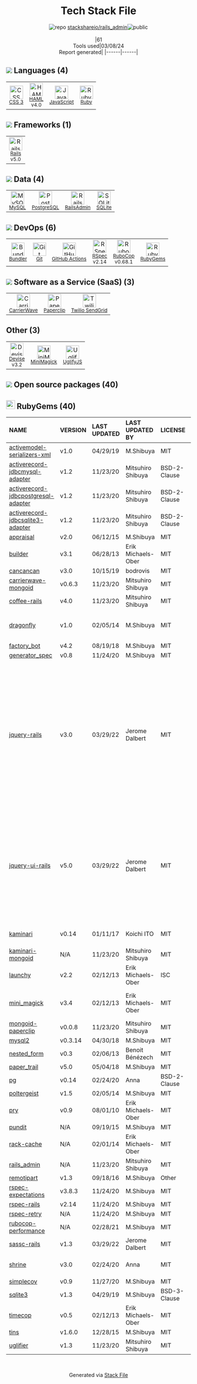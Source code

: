 <!--
&lt;--- Readme.md Snippet without images Start ---&gt;
## Tech Stack
stackshareio/rails_admin is built on the following main stack:

- [HAML](http://haml.info/) – Languages
- [JavaScript](https://developer.mozilla.org/en-US/docs/Web/JavaScript) – Languages
- [Ruby](https://www.ruby-lang.org) – Languages
- [Rails](http://rubyonrails.org/) – Frameworks (Full Stack)
- [MySQL](http://www.mysql.com) – Databases
- [PostgreSQL](http://www.postgresql.org/) – Databases
- [RailsAdmin](https://github.com/sferik/rails_admin) – Database Tools
- [SQLite](http://www.sqlite.org/) – Databases
- [Bundler](http://bundler.io) – Front End Package Manager
- [GitHub Actions](https://github.com/features/actions) – Continuous Integration
- [RSpec](https://rspec.info/) – Testing Frameworks
- [RuboCop](http://batsov.com/rubocop/) – Code Review
- [CarrierWave](https://github.com/carrierwaveuploader/carrierwave) – File Uploads
- [Paperclip](https://github.com/thoughtbot/paperclip) – File Uploads
- [Twilio SendGrid](http://sendgrid.com) – Transactional Email
- [Devise](https://github.com/plataformatec/devise) – User Management and Authentication
- [UglifyJS](http://lisperator.net/uglifyjs/) – Javascript Utilities & Libraries

Full tech stack [here](/techstack.md)

&lt;--- Readme.md Snippet without images End ---&gt;

&lt;--- Readme.md Snippet with images Start ---&gt;
## Tech Stack
stackshareio/rails_admin is built on the following main stack:

- <img width='25' height='25' src='https://img.stackshare.io/service/1169/Picture_2.png' alt='HAML'/> [HAML](http://haml.info/) – Languages
- <img width='25' height='25' src='https://img.stackshare.io/service/1209/javascript.jpeg' alt='JavaScript'/> [JavaScript](https://developer.mozilla.org/en-US/docs/Web/JavaScript) – Languages
- <img width='25' height='25' src='https://img.stackshare.io/service/989/ruby.png' alt='Ruby'/> [Ruby](https://www.ruby-lang.org) – Languages
- <img width='25' height='25' src='https://img.stackshare.io/service/990/x57_Lorv.png' alt='Rails'/> [Rails](http://rubyonrails.org/) – Frameworks (Full Stack)
- <img width='25' height='25' src='https://img.stackshare.io/service/1025/logo-mysql-170x170.png' alt='MySQL'/> [MySQL](http://www.mysql.com) – Databases
- <img width='25' height='25' src='https://img.stackshare.io/service/1028/ASOhU5xJ.png' alt='PostgreSQL'/> [PostgreSQL](http://www.postgresql.org/) – Databases
- <img width='25' height='25' src='https://img.stackshare.io/no-img-open-source.png' alt='RailsAdmin'/> [RailsAdmin](https://github.com/sferik/rails_admin) – Database Tools
- <img width='25' height='25' src='https://img.stackshare.io/service/1071/sqlite.jpg' alt='SQLite'/> [SQLite](http://www.sqlite.org/) – Databases
- <img width='25' height='25' src='https://img.stackshare.io/service/2988/4e77LXIo_400x400.png' alt='Bundler'/> [Bundler](http://bundler.io) – Front End Package Manager
- <img width='25' height='25' src='https://img.stackshare.io/service/11563/actions.png' alt='GitHub Actions'/> [GitHub Actions](https://github.com/features/actions) – Continuous Integration
- <img width='25' height='25' src='https://img.stackshare.io/service/2539/logo.png' alt='RSpec'/> [RSpec](https://rspec.info/) – Testing Frameworks
- <img width='25' height='25' src='https://img.stackshare.io/service/2643/rubocop.png' alt='RuboCop'/> [RuboCop](http://batsov.com/rubocop/) – Code Review
- <img width='25' height='25' src='https://img.stackshare.io/no-img-open-source.png' alt='CarrierWave'/> [CarrierWave](https://github.com/carrierwaveuploader/carrierwave) – File Uploads
- <img width='25' height='25' src='https://img.stackshare.io/service/2542/AqsQWFu-_400x400.jpg' alt='Paperclip'/> [Paperclip](https://github.com/thoughtbot/paperclip) – File Uploads
- <img width='25' height='25' src='https://img.stackshare.io/service/43/kQ_6nwmP.jpg' alt='Twilio SendGrid'/> [Twilio SendGrid](http://sendgrid.com) – Transactional Email
- <img width='25' height='25' src='https://img.stackshare.io/service/1432/devise.png' alt='Devise'/> [Devise](https://github.com/plataformatec/devise) – User Management and Authentication
- <img width='25' height='25' src='https://img.stackshare.io/service/2203/default_9058af6f02375a99f634f537d727e32df92ac262.png' alt='UglifyJS'/> [UglifyJS](http://lisperator.net/uglifyjs/) – Javascript Utilities & Libraries

Full tech stack [here](/techstack.md)

&lt;--- Readme.md Snippet with images End ---&gt;
-->
<div align="center">

# Tech Stack File
![](https://img.stackshare.io/repo.svg "repo") [stackshareio/rails_admin](https://github.com/stackshareio/rails_admin)![](https://img.stackshare.io/public_badge.svg "public")
<br/><br/>
|61<br/>Tools used|03/08/24 <br/>Report generated|
|------|------|
</div>

## <img src='https://img.stackshare.io/languages.svg'/> Languages (4)
<table><tr>
  <td align='center'>
  <img width='36' height='36' src='https://img.stackshare.io/service/6727/css.png' alt='CSS 3'>
  <br>
  <sub><a href="https://developer.mozilla.org/en-US/docs/Web/CSS/CSS3">CSS 3</a></sub>
  <br>
  <sub></sub>
</td>

<td align='center'>
  <img width='36' height='36' src='https://img.stackshare.io/service/1169/Picture_2.png' alt='HAML'>
  <br>
  <sub><a href="http://haml.info/">HAML</a></sub>
  <br>
  <sub>v4.0</sub>
</td>

<td align='center'>
  <img width='36' height='36' src='https://img.stackshare.io/service/1209/javascript.jpeg' alt='JavaScript'>
  <br>
  <sub><a href="https://developer.mozilla.org/en-US/docs/Web/JavaScript">JavaScript</a></sub>
  <br>
  <sub></sub>
</td>

<td align='center'>
  <img width='36' height='36' src='https://img.stackshare.io/service/989/ruby.png' alt='Ruby'>
  <br>
  <sub><a href="https://www.ruby-lang.org">Ruby</a></sub>
  <br>
  <sub></sub>
</td>

</tr>
</table>

## <img src='https://img.stackshare.io/frameworks.svg'/> Frameworks (1)
<table><tr>
  <td align='center'>
  <img width='36' height='36' src='https://img.stackshare.io/service/990/x57_Lorv.png' alt='Rails'>
  <br>
  <sub><a href="http://rubyonrails.org/">Rails</a></sub>
  <br>
  <sub>v5.0</sub>
</td>

</tr>
</table>

## <img src='https://img.stackshare.io/databases.svg'/> Data (4)
<table><tr>
  <td align='center'>
  <img width='36' height='36' src='https://img.stackshare.io/service/1025/logo-mysql-170x170.png' alt='MySQL'>
  <br>
  <sub><a href="http://www.mysql.com">MySQL</a></sub>
  <br>
  <sub></sub>
</td>

<td align='center'>
  <img width='36' height='36' src='https://img.stackshare.io/service/1028/ASOhU5xJ.png' alt='PostgreSQL'>
  <br>
  <sub><a href="http://www.postgresql.org/">PostgreSQL</a></sub>
  <br>
  <sub></sub>
</td>

<td align='center'>
  <img width='36' height='36' src='https://img.stackshare.io/no-img-open-source.png' alt='RailsAdmin'>
  <br>
  <sub><a href="https://github.com/sferik/rails_admin">RailsAdmin</a></sub>
  <br>
  <sub></sub>
</td>

<td align='center'>
  <img width='36' height='36' src='https://img.stackshare.io/service/1071/sqlite.jpg' alt='SQLite'>
  <br>
  <sub><a href="http://www.sqlite.org/">SQLite</a></sub>
  <br>
  <sub></sub>
</td>

</tr>
</table>

## <img src='https://img.stackshare.io/devops.svg'/> DevOps (6)
<table><tr>
  <td align='center'>
  <img width='36' height='36' src='https://img.stackshare.io/service/2988/4e77LXIo_400x400.png' alt='Bundler'>
  <br>
  <sub><a href="http://bundler.io">Bundler</a></sub>
  <br>
  <sub></sub>
</td>

<td align='center'>
  <img width='36' height='36' src='https://img.stackshare.io/service/1046/git.png' alt='Git'>
  <br>
  <sub><a href="http://git-scm.com/">Git</a></sub>
  <br>
  <sub></sub>
</td>

<td align='center'>
  <img width='36' height='36' src='https://img.stackshare.io/service/11563/actions.png' alt='GitHub Actions'>
  <br>
  <sub><a href="https://github.com/features/actions">GitHub Actions</a></sub>
  <br>
  <sub></sub>
</td>

<td align='center'>
  <img width='36' height='36' src='https://img.stackshare.io/service/2539/logo.png' alt='RSpec'>
  <br>
  <sub><a href="https://rspec.info/">RSpec</a></sub>
  <br>
  <sub>v2.14</sub>
</td>

<td align='center'>
  <img width='36' height='36' src='https://img.stackshare.io/service/2643/rubocop.png' alt='RuboCop'>
  <br>
  <sub><a href="http://batsov.com/rubocop/">RuboCop</a></sub>
  <br>
  <sub>v0.68.1</sub>
</td>

<td align='center'>
  <img width='36' height='36' src='https://img.stackshare.io/service/12795/5jL6-BA5_400x400.jpeg' alt='RubyGems'>
  <br>
  <sub><a href="https://rubygems.org/">RubyGems</a></sub>
  <br>
  <sub></sub>
</td>

</tr>
</table>

## <img src='https://img.stackshare.io/saas.svg'/> Software as a Service (SaaS) (3)
<table><tr>
  <td align='center'>
  <img width='36' height='36' src='https://img.stackshare.io/no-img-open-source.png' alt='CarrierWave'>
  <br>
  <sub><a href="https://github.com/carrierwaveuploader/carrierwave">CarrierWave</a></sub>
  <br>
  <sub></sub>
</td>

<td align='center'>
  <img width='36' height='36' src='https://img.stackshare.io/service/2542/AqsQWFu-_400x400.jpg' alt='Paperclip'>
  <br>
  <sub><a href="https://github.com/thoughtbot/paperclip">Paperclip</a></sub>
  <br>
  <sub></sub>
</td>

<td align='center'>
  <img width='36' height='36' src='https://img.stackshare.io/service/43/kQ_6nwmP.jpg' alt='Twilio SendGrid'>
  <br>
  <sub><a href="http://sendgrid.com">Twilio SendGrid</a></sub>
  <br>
  <sub></sub>
</td>

</tr>
</table>

## Other (3)
<table><tr>
  <td align='center'>
  <img width='36' height='36' src='https://img.stackshare.io/service/1432/devise.png' alt='Devise'>
  <br>
  <sub><a href="https://github.com/plataformatec/devise">Devise</a></sub>
  <br>
  <sub>v3.2</sub>
</td>

<td align='center'>
  <img width='36' height='36' src='https://img.stackshare.io/service/3924/2532832.png' alt='MiniMagick'>
  <br>
  <sub><a href="https://github.com/minimagick/minimagick">MiniMagick</a></sub>
  <br>
  <sub></sub>
</td>

<td align='center'>
  <img width='36' height='36' src='https://img.stackshare.io/service/2203/default_9058af6f02375a99f634f537d727e32df92ac262.png' alt='UglifyJS'>
  <br>
  <sub><a href="http://lisperator.net/uglifyjs/">UglifyJS</a></sub>
  <br>
  <sub></sub>
</td>

</tr>
</table>


## <img src='https://img.stackshare.io/group.svg' /> Open source packages (40)</h2>

## <img width='24' height='24' src='https://img.stackshare.io/service/12795/5jL6-BA5_400x400.jpeg'/> RubyGems (40)

|NAME|VERSION|LAST UPDATED|LAST UPDATED BY|LICENSE|VULNERABILITIES|
|:------|:------|:------|:------|:------|:------|
|[activemodel-serializers-xml](https://rubygems.org/activemodel-serializers-xml)|v1.0|04/29/19|M.Shibuya |MIT|N/A|
|[activerecord-jdbcmysql-adapter](https://rubygems.org/activerecord-jdbcmysql-adapter)|v1.2|11/23/20|Mitsuhiro Shibuya |BSD-2-Clause|N/A|
|[activerecord-jdbcpostgresql-adapter](https://rubygems.org/activerecord-jdbcpostgresql-adapter)|v1.2|11/23/20|Mitsuhiro Shibuya |BSD-2-Clause|N/A|
|[activerecord-jdbcsqlite3-adapter](https://rubygems.org/activerecord-jdbcsqlite3-adapter)|v1.2|11/23/20|Mitsuhiro Shibuya |BSD-2-Clause|N/A|
|[appraisal](https://rubygems.org/appraisal)|v2.0|06/12/15|M.Shibuya |MIT|N/A|
|[builder](https://rubygems.org/builder)|v3.1|06/28/13|Erik Michaels-Ober |MIT|N/A|
|[cancancan](https://rubygems.org/cancancan)|v3.0|10/15/19|bodrovis |MIT|N/A|
|[carrierwave-mongoid](https://rubygems.org/carrierwave-mongoid)|v0.6.3|11/23/20|Mitsuhiro Shibuya |MIT|N/A|
|[coffee-rails](https://rubygems.org/coffee-rails)|v4.0|11/23/20|Mitsuhiro Shibuya |MIT|N/A|
|[dragonfly](https://rubygems.org/dragonfly)|v1.0|02/05/14|M.Shibuya |MIT|[CVE-2021-33473](https://github.com/advisories/GHSA-fj34-jhjx-xmvv) (Critical)<br/>[CVE-2021-33564](https://github.com/advisories/GHSA-j858-xp5v-f8xx) (Critical)|
|[factory_bot](https://rubygems.org/factory_bot)|v4.2|08/19/18|M.Shibuya |MIT|N/A|
|[generator_spec](https://rubygems.org/generator_spec)|v0.8|11/24/20|M.Shibuya |MIT|N/A|
|[jquery-rails](https://rubygems.org/jquery-rails)|v3.0|03/29/22|Jerome Dalbert |MIT|[CVE-2016-10707](https://github.com/advisories/GHSA-mhpp-875w-9cpv) (High)<br/>[CVE-2019-5428](https://github.com/advisories/GHSA-wv67-q8rr-grjp) (Moderate)<br/>[CVE-2015-1840](https://github.com/advisories/GHSA-4whc-pp4x-9pf3) (Moderate)<br/>[CVE-2020-23064](https://github.com/advisories/GHSA-257q-pv89-v3xv) (Moderate)<br/>[CVE-2015-9251](https://github.com/advisories/GHSA-rmxg-73gg-4p98) (Moderate)<br/>[CVE-2019-11358](https://github.com/advisories/GHSA-6c3j-c64m-qhgq) (Moderate)<br/>[CVE-2020-11022](https://github.com/advisories/GHSA-gxr4-xjj5-5px2) (Moderate)<br/>[CVE-2020-11023](https://github.com/advisories/GHSA-jpcq-cgw6-v4j6) (Moderate)|
|[jquery-ui-rails](https://rubygems.org/jquery-ui-rails)|v5.0|03/29/22|Jerome Dalbert |MIT|[](https://github.com/advisories/GHSA-g8q2-24jh-5hpc) (High)<br/>[CVE-2022-31160](https://github.com/advisories/GHSA-h6gj-6jjq-h8g9) (Moderate)<br/>[CVE-2021-41183](https://github.com/advisories/GHSA-j7qv-pgf6-hvh4) (Moderate)<br/>[CVE-2021-41182](https://github.com/advisories/GHSA-9gj3-hwp5-pmwc) (Moderate)<br/>[CVE-2021-41184](https://github.com/advisories/GHSA-gpqq-952q-5327) (Moderate)<br/>[CVE-2016-7103](https://github.com/advisories/GHSA-hpcf-8vf9-q4gj) (Moderate)|
|[kaminari](https://rubygems.org/kaminari)|v0.14|01/11/17|Koichi ITO |MIT|[CVE-2020-11082](https://github.com/advisories/GHSA-r5jw-62xg-j433) (Moderate)|
|[kaminari-mongoid](https://rubygems.org/kaminari-mongoid)|N/A|11/23/20|Mitsuhiro Shibuya |MIT|N/A|
|[launchy](https://rubygems.org/launchy)|v2.2|02/12/13|Erik Michaels-Ober |ISC|N/A|
|[mini_magick](https://rubygems.org/mini_magick)|v3.4|02/12/13|Erik Michaels-Ober |MIT|[CVE-2013-2616](https://github.com/advisories/GHSA-w754-gq8r-pf5f) (High)<br/>[CVE-2019-13574](https://github.com/advisories/GHSA-r7j3-vvh2-xrpj) (High)|
|[mongoid-paperclip](https://rubygems.org/mongoid-paperclip)|v0.0.8|11/23/20|Mitsuhiro Shibuya |MIT|N/A|
|[mysql2](https://rubygems.org/mysql2)|v0.3.14|04/30/18|M.Shibuya |MIT|N/A|
|[nested_form](https://rubygems.org/nested_form)|v0.3|02/06/13|Benoit Bénézech |MIT|N/A|
|[paper_trail](https://rubygems.org/paper_trail)|v5.0|05/04/18|M.Shibuya |MIT|N/A|
|[pg](https://rubygems.org/pg)|v0.14|02/24/20|Anna |BSD-2-Clause|N/A|
|[poltergeist](https://rubygems.org/poltergeist)|v1.5|02/05/14|M.Shibuya |MIT|N/A|
|[pry](https://rubygems.org/pry)|v0.9|08/01/10|Erik Michaels-Ober |MIT|N/A|
|[pundit](https://rubygems.org/pundit)|N/A|09/19/15|M.Shibuya |MIT|N/A|
|[rack-cache](https://rubygems.org/rack-cache)|N/A|02/01/14|Erik Michaels-Ober |MIT|N/A|
|[rails_admin](https://rubygems.org/rails_admin)|N/A|11/23/20|Mitsuhiro Shibuya |MIT|N/A|
|[remotipart](https://rubygems.org/remotipart)|v1.3|09/18/16|M.Shibuya |Other|N/A|
|[rspec-expectations](https://rubygems.org/rspec-expectations)|v3.8.3|11/24/20|M.Shibuya |MIT|N/A|
|[rspec-rails](https://rubygems.org/rspec-rails)|v2.14|11/24/20|M.Shibuya |MIT|N/A|
|[rspec-retry](https://rubygems.org/rspec-retry)|N/A|11/24/20|M.Shibuya |MIT|N/A|
|[rubocop-performance](https://rubygems.org/rubocop-performance)|N/A|02/28/21|M.Shibuya |MIT|N/A|
|[sassc-rails](https://rubygems.org/sassc-rails)|v1.3|03/29/22|Jerome Dalbert |MIT|N/A|
|[shrine](https://rubygems.org/shrine)|v3.0|02/24/20|Anna |MIT|[CVE-2020-15237](https://github.com/advisories/GHSA-5jjv-x4fq-qjwp) (Moderate)|
|[simplecov](https://rubygems.org/simplecov)|v0.9|11/27/20|M.Shibuya |MIT|N/A|
|[sqlite3](https://rubygems.org/sqlite3)|v1.3|04/29/19|M.Shibuya |BSD-3-Clause|N/A|
|[timecop](https://rubygems.org/timecop)|v0.5|02/12/13|Erik Michaels-Ober |MIT|N/A|
|[tins](https://rubygems.org/tins)|v1.6.0|12/28/15|M.Shibuya |MIT|N/A|
|[uglifier](https://rubygems.org/uglifier)|v1.3|11/23/20|Mitsuhiro Shibuya |MIT|[CVE-2015-8857](https://github.com/advisories/GHSA-34r7-q49f-h37c) (Critical)|

<br/>
<div align='center'>

Generated via [Stack File](https://github.com/marketplace/stack-file)
